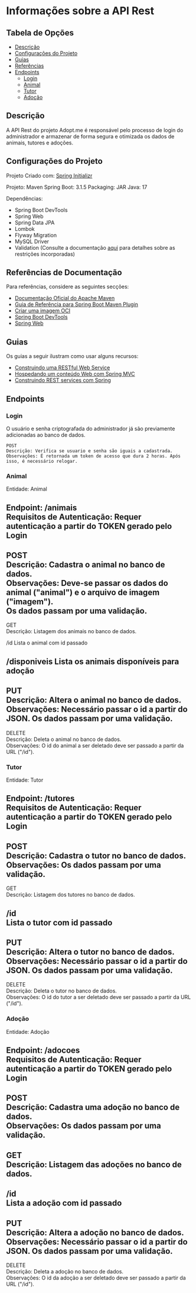 # Informações sobre a API Rest

## Tabela de Opções

- [Descrição](#descricao)
- [Configurações do Projeto](#configuracoes)
- [Guias](#guias)
- [Referências](#referencias)
- [Endpoints](#endpoints)
    - [Login](#login)
    - [Animal](#animal)
    - [Tutor](#tutor)
    - [Adoção](#adocao)

## Descrição

<a name="descricao"></a>

A API Rest do projeto Adopt.me é responsável pelo processo de login do administrador e armazenar de forma segura e otimizada os dados de animais, tutores e adoções.

## Configurações do Projeto

<a name="configuracoes"></a>

Projeto Criado com: [Spring Initializr](start.spring.io)

Projeto: Maven
Spring Boot: 3.1.5
Packaging: JAR
Java: 17

Dependências:
- Spring Boot DevTools
- Spring Web
- Spring Data JPA
- Lombok
- Flyway Migration
- MySQL Driver
- Validation (Consulte a documentação [aqui](https://jakarta.ee/specifications/bean-validation/3.0/jakarta-bean-validation-spec-3.0.html#builtinconstraints) para detalhes sobre as restrições incorporadas)

## Referências de Documentação
<a name="referencias"></a>

Para referências, considere as seguintes secções:

* [Documentação Oficial do Apache Maven](https://maven.apache.org/guides/index.html)
* [Guia de Referência para Spring Boot Maven Plugin](https://docs.spring.io/spring-boot/docs/3.1.5/maven-plugin/reference/html/)
* [Criar uma imagem OCI](https://docs.spring.io/spring-boot/docs/3.1.5/maven-plugin/reference/html/#build-image)
* [Spring Boot DevTools](https://docs.spring.io/spring-boot/docs/3.1.5/reference/htmlsingle/index.html#using.devtools)
* [Spring Web](https://docs.spring.io/spring-boot/docs/3.1.5/reference/htmlsingle/index.html#web)

## Guias
<a name="guias"></a>

Os guias a seguir ilustram como usar alguns recursos:

* [Construindo uma RESTful Web Service](https://spring.io/guides/gs/rest-service/)
* [Hospedando um conteúdo Web com Spring MVC](https://spring.io/guides/gs/serving-web-content/)
* [Construindo REST services com Spring](https://spring.io/guides/tutorials/rest/)

## Endpoints
<a name="endpoints"></a>

### Login
<a name="login"></a>
    O usuário e senha criptografada do administrador já são previamente adicionadas ao banco de dados.

    POST
    Descrição: Verifica se usuario e senha são iguais a cadastrada.
    Observações: É retornada um token de acesso que dura 2 horas. Após isso, é necessário relogar.

### Animal

<a name="animal"></a>

Entidade: Animal

Endpoint: /animais</br>
Requisitos de Autenticação: Requer autenticação a partir do TOKEN gerado pelo Login</br>
---
POST</br>
Descrição: Cadastra o animal no banco de dados. </br>
Observações: Deve-se passar os dados do animal ("animal") e o arquivo de imagem ("imagem").</br>
Os dados passam por uma validação.</br>
---
GET</br>
Descrição: Listagem dos animais no banco de dados.</br>

/id
Lista o animal com id passado

/disponiveis
Lista os animais disponíveis para adoção
---
PUT</br>
Descrição: Altera o animal no banco de dados.</br>
Observações: Necessário passar o id a partir do JSON. Os dados passam por uma validação.</br>
---
DELETE</br>
Descrição: Deleta o animal no banco de dados.</br>
Observações: O id do animal a ser deletado deve ser passado a partir da URL ("/id").</br>


### Tutor
<a name="tutor"></a>

Entidade: Tutor

Endpoint: /tutores</br>
Requisitos de Autenticação: Requer autenticação a partir do TOKEN gerado pelo Login</br>
---
POST</br>
Descrição: Cadastra o tutor no banco de dados. </br>
Observações: Os dados passam por uma validação.</br>
---
GET</br>
Descrição: Listagem dos tutores no banco de dados.</br>

/id</br>
Lista o tutor com id passado</br>
---
PUT</br>
Descrição: Altera o tutor no banco de dados.</br>
Observações: Necessário passar o id a partir do JSON. Os dados passam por uma validação.</br>
---
DELETE</br>
Descrição: Deleta o tutor no banco de dados.</br>
Observações: O id do tutor a ser deletado deve ser passado a partir da URL ("/id").</br>



### Adoção
<a name="adocao"></a>
Entidade: Adoção

Endpoint: /adocoes</br>
Requisitos de Autenticação: Requer autenticação a partir do TOKEN gerado pelo Login</br>
---
POST</br>
Descrição: Cadastra uma adoção no banco de dados. </br>
Observações: Os dados passam por uma validação.</br>
---
GET</br>
Descrição: Listagem das adoções no banco de dados.</br>
---
/id</br>
Lista a adoção com id passado</br>
---
PUT</br>
Descrição: Altera a adoção no banco de dados.</br>
Observações: Necessário passar o id a partir do JSON. Os dados passam por uma validação.</br>
---
DELETE</br>
Descrição: Deleta a adoção no banco de dados.</br>
Observações: O id da adoção a ser deletado deve ser passado a partir da URL ("/id").</br>


